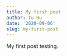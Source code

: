 ```yaml
---
title: My first post
author: Tu Hu
date: '2020-09-06'
slug: my-first-post
---
```


My first post testing.
